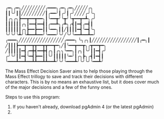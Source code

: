 
╭━╮╭━╮╱╱╱╱╱╱╱╱╱╭━━━╮╭━╮╭━╮╱╱╱╱╱╭╮
┃┃╰╯┃┃╱╱╱╱╱╱╱╱╱┃╭━━╯┃╭╯┃╭╯╱╱╱╱╭╯╰╮
┃╭╮╭╮┣━━┳━━┳━━╮┃╰━━┳╯╰┳╯╰┳━━┳━┻╮╭╯
┃┃┃┃┃┃╭╮┃━━┫━━┫┃╭━━┻╮╭┻╮╭┫┃━┫╭━┫┃
┃┃┃┃┃┃╭╮┣━━┣━━┃┃╰━━╮┃┃╱┃┃┃┃━┫╰━┫╰╮
╰╯╰╯╰┻╯╰┻━━┻━━╯╰━━━╯╰╯╱╰╯╰━━┻━━┻━╯
╭━━━╮╱╱╱╱╱╱╱╱╱╱╱╱╱╱╱╱╱╭━━━╮
╰╮╭╮┃╱╱╱╱╱╱╱╱╱╱╱╱╱╱╱╱╱┃╭━╮┃
╱┃┃┃┣━━┳━━┳┳━━┳┳━━┳━╮╱┃╰━━┳━━┳╮╭┳━━┳━╮
╱┃┃┃┃┃━┫╭━╋┫━━╋┫╭╮┃╭╮╮╰━━╮┃╭╮┃╰╯┃┃━┫╭╯
╭╯╰╯┃┃━┫╰━┫┣━━┃┃╰╯┃┃┃┃┃╰━╯┃╭╮┣╮╭┫┃━┫┃
╰━━━┻━━┻━━┻┻━━┻┻━━┻╯╰╯╰━━━┻╯╰╯╰╯╰━━┻╯


The Mass Effect Decision Saver aims to help those playing through
the Mass Effect trillogy to save and track their decisions with 
different characters. This is by no means an exhaustive list, 
but it does cover much of the major decisions and a few of the funny ones.

Steps to use this program:

1. If you haven't already, download pgAdmin 4 (or the latest pgAdmin)
2. 